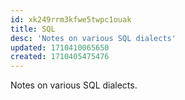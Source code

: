 ```yaml
---
id: xk249rrm3kfwe5twpc1ouak
title: SQL
desc: 'Notes on various SQL dialects'
updated: 1710410065650
created: 1710405475476
---
```


Notes on various SQL dialects. 

